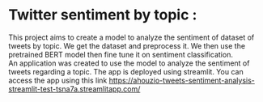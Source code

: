 # Twitter sentiment by topic :
This project aims to create a model to analyze the sentiment of dataset of tweets by topic. We get the dataset and preprocess it. We then
use the pretrained BERT model then fine tune it on sentiment classification.  
An application was created to use the model to analyze the sentiment of tweets regarding a topic. The app is deployed using streamlit. 
You can access the app using this link  https://ahouzio-tweets-sentiment-analysis-streamlit-test-tsna7a.streamlitapp.com/
